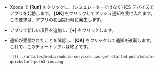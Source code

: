 
* Xcode で **[Run]** をクリックし、(シミュレーターではなく) iOS デバイスでアプリを起動します。 **[OK]** をクリックしてプッシュ通知を受け入れます。この要求は、アプリの初回実行時に発生します。
* アプリで新しい項目を追加し、**[+]** をクリックします。
* 通知が受信されたことを確認し、**[OK]** をクリックして通知を破棄します。これで、このチュートリアルは終了です。
  
      ![](../articles/media/mobile-services-ios-get-started-push/mobile-quickstart-push3-ios.png)

<!---HONumber=Oct15_HO3-->